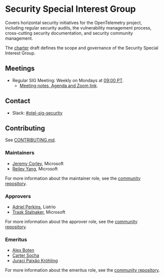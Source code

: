 # Security Special Interest Group

Covers horizontal security initiatives for the OpenTelemetry project, including
regular security audits, the vulnerability management process, cross-cutting
security documentation, and security community management.

The [charter](./sig-security-charter.md) draft defines the scope and governance
of the Security Special Interest Group.

## Meetings

- Regular SIG Meeting: Weekly on Mondays at [09:00
PT](https://dateful.com/convert/pst-pdt-pacific-time?t=0900).
  - [Meeting notes, Agenda and Zoom
  link](https://docs.google.com/document/d/1P2xejC7lEkOV_Z-8E0oZPXLK5HOnUPNuRqKP0ZQ5fpg).

## Contact

- Slack:
  [#otel-sig-security](https://cloud-native.slack.com/archives/C05A85QC281)

## Contributing

See [CONTRIBUTING.md](CONTRIBUTING.md).

### Maintainers

- [Jeremy Corley](https://github.com/ms-jcorley), Microsoft
- [Reiley Yang](https://github.com/reyang), Microsoft

For more information about the maintainer role, see the [community repository](https://github.com/open-telemetry/community/blob/main/guides/contributor/membership.md#maintainer).

### Approvers

- [Adriel Perkins](https://github.com/adrielp), Liatrio
- [Trask Stalnaker](https://github.com/trask), Microsoft

For more information about the approver role, see the [community repository](https://github.com/open-telemetry/community/blob/main/guides/contributor/membership.md#approver).

### Emeritus

- [Alex Boten](https://github.com/codeboten)
- [Carter Socha](https://github.com/cartersocha)
- [Juraci Paix&#xE3;o Kr&#xF6;hling](https://github.com/jpkrohling)

For more information about the emeritus role, see the [community repository](https://github.com/open-telemetry/community/blob/main/guides/contributor/membership.md#emeritus-maintainerapprovertriager).
